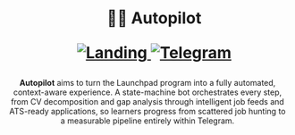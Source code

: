 <div id="user-content-toc">
  <ul align="center" style="list-style: none;">
    <summary>
      <h1>
        👨‍🚀 Autopilot
        <p>
          <a href="https://launchpad.icu" target="_blank">
            <img src="https://img.shields.io/badge/launchpad-F47B20?style=for-the-badge&logo=rocket&logoColor=white" alt="Landing"/>
          </a>
          <a href="https://t.me/launchpad_jobs" target="_blank">
            <img src="https://img.shields.io/badge/@launchpad-2CA5E0?style=for-the-badge&logo=telegram&logoColor=white" alt="Telegram"/>
          </a>
        </p>
      </h1>
    </summary>
  </ul>
</div>

<p align="center">
<b>Autopilot</b> aims to turn the Launchpad program into a fully automated, context-aware experience. A state-machine bot orchestrates every step, from CV decomposition and gap analysis through intelligent job feeds and ATS-ready applications, so learners progress from scattered job hunting to a measurable pipeline entirely within Telegram.
</p>
